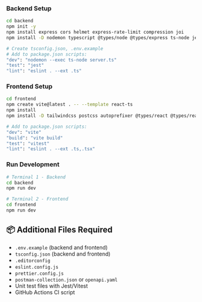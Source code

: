 ### Backend Setup

```bash
cd backend
npm init -y
npm install express cors helmet express-rate-limit compression joi
npm install -D nodemon typescript @types/node @types/express ts-node jest @types/jest eslint prettier

# Create tsconfig.json, .env.example
# Add to package.json scripts:
"dev": "nodemon --exec ts-node server.ts"
"test": "jest"
"lint": "eslint . --ext .ts"
```

### Frontend Setup

```bash
cd frontend
npm create vite@latest . -- --template react-ts
npm install
npm install -D tailwindcss postcss autoprefixer @types/react @types/react-dom vitest jsdom eslint prettier

# Add to package.json scripts:
"dev": "vite"
"build": "vite build"
"test": "vitest"
"lint": "eslint . --ext .ts,.tsx"
```

### Run Development

```bash
# Terminal 1 - Backend
cd backend
npm run dev

# Terminal 2 - Frontend
cd frontend
npm run dev
```

## 📦 Additional Files Required

- `.env.example` (backend and frontend)
- `tsconfig.json` (backend and frontend)
- `.editorconfig`
- `eslint.config.js`
- `prettier.config.js`
- `postman-collection.json` or `openapi.yaml`
- Unit test files with Jest/Vitest
- GitHub Actions CI script
